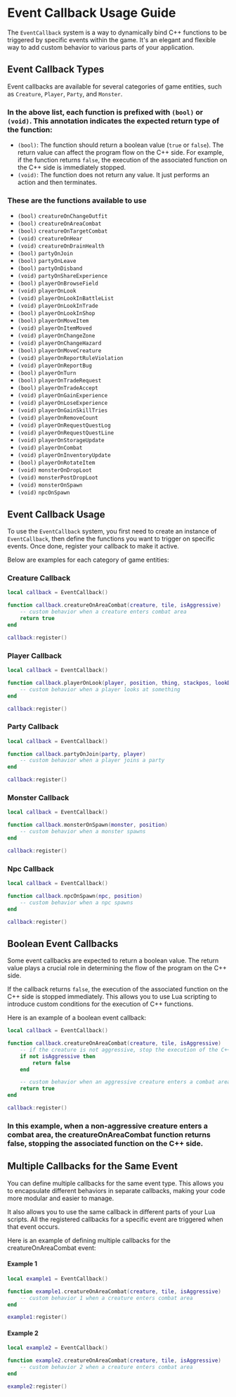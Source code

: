 # Event Callback Usage Guide

The `EventCallback` system is a way to dynamically bind C++ functions to be triggered by specific events within the game. It's an elegant and flexible way to add custom behavior to various parts of your application.

## Event Callback Types

Event callbacks are available for several categories of game entities, such as `Creature`, `Player`, `Party`, and `Monster`.

### In the above list, each function is prefixed with `(bool)` or `(void)`. This annotation indicates the expected return type of the function:

- `(bool)`: The function should return a boolean value (`true` or `false`). The return value can affect the program flow on the C++ side. For example, if the function returns `false`, the execution of the associated function on the C++ side is immediately stopped.
- `(void)`: The function does not return any value. It just performs an action and then terminates.

### These are the functions available to use

- `(bool)` `creatureOnChangeOutfit`
- `(bool)` `creatureOnAreaCombat`
- `(bool)` `creatureOnTargetCombat`
- `(void)` `creatureOnHear`
- `(void)` `creatureOnDrainHealth`
- `(bool)` `partyOnJoin`
- `(bool)` `partyOnLeave`
- `(bool)` `partyOnDisband`
- `(void)` `partyOnShareExperience`
- `(bool)` `playerOnBrowseField`
- `(void)` `playerOnLook`
- `(void)` `playerOnLookInBattleList`
- `(void)` `playerOnLookInTrade`
- `(bool)` `playerOnLookInShop`
- `(bool)` `playerOnMoveItem`
- `(void)` `playerOnItemMoved`
- `(void)` `playerOnChangeZone`
- `(void)` `playerOnChangeHazard`
- `(bool)` `playerOnMoveCreature`
- `(void)` `playerOnReportRuleViolation`
- `(void)` `playerOnReportBug`
- `(bool)` `playerOnTurn`
- `(bool)` `playerOnTradeRequest`
- `(bool)` `playerOnTradeAccept`
- `(void)` `playerOnGainExperience`
- `(void)` `playerOnLoseExperience`
- `(void)` `playerOnGainSkillTries`
- `(void)` `playerOnRemoveCount`
- `(void)` `playerOnRequestQuestLog`
- `(void)` `playerOnRequestQuestLine`
- `(void)` `playerOnStorageUpdate`
- `(void)` `playerOnCombat`
- `(void)` `playerOnInventoryUpdate`
- `(bool)` `playerOnRotateItem`
- `(void)` `monsterOnDropLoot`
- `(void)` `monsterPostDropLoot`
- `(void)` `monsterOnSpawn`
- `(void)` `npcOnSpawn`

## Event Callback Usage

To use the `EventCallback` system, you first need to create an instance of `EventCallback`, then define the functions you want to trigger on specific events. Once done, register your callback to make it active.

Below are examples for each category of game entities:

### Creature Callback

```lua
local callback = EventCallback()

function callback.creatureOnAreaCombat(creature, tile, isAggressive)
	-- custom behavior when a creature enters combat area
	return true
end

callback:register()
```

### Player Callback

```lua
local callback = EventCallback()

function callback.playerOnLook(player, position, thing, stackpos, lookDistance)
	-- custom behavior when a player looks at something
end

callback:register()
```

### Party Callback

```lua
local callback = EventCallback()

function callback.partyOnJoin(party, player)
	-- custom behavior when a player joins a party
end

callback:register()
```

### Monster Callback

```lua
local callback = EventCallback()

function callback.monsterOnSpawn(monster, position)
	-- custom behavior when a monster spawns
end

callback:register()
```

### Npc Callback

```lua
local callback = EventCallback()

function callback.npcOnSpawn(npc, position)
	-- custom behavior when a npc spawns
end

callback:register()
```

## Boolean Event Callbacks

Some event callbacks are expected to return a boolean value. The return value plays a crucial role in determining the flow of the program on the C++ side.

If the callback returns `false`, the execution of the associated function on the C++ side is stopped immediately. This allows you to use Lua scripting to introduce custom conditions for the execution of C++ functions.

Here is an example of a boolean event callback:

```lua
local callback = EventCallback()

function callback.creatureOnAreaCombat(creature, tile, isAggressive)
	-- if the creature is not aggressive, stop the execution of the C++ function
	if not isAggressive then
		return false
	end

	-- custom behavior when an aggressive creature enters a combat area
	return true
end

callback:register()
```

### In this example, when a non-aggressive creature enters a combat area, the creatureOnAreaCombat function returns false, stopping the associated function on the C++ side.

## Multiple Callbacks for the Same Event

You can define multiple callbacks for the same event type. This allows you to encapsulate different behaviors in separate callbacks, making your code more modular and easier to manage.

It also allows you to use the same callback in different parts of your Lua scripts. All the registered callbacks for a specific event are triggered when that event occurs.

Here is an example of defining multiple callbacks for the creatureOnAreaCombat event:

#### Example 1

```lua
local example1 = EventCallback()

function example1.creatureOnAreaCombat(creature, tile, isAggressive)
	-- custom behavior 1 when a creature enters combat area
end

example1:register()
```

#### Example 2

```lua
local example2 = EventCallback()

function example2.creatureOnAreaCombat(creature, tile, isAggressive)
	-- custom behavior 2 when a creature enters combat area
end

example2:register()
```
